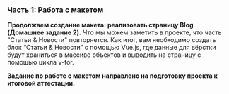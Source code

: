 ### Часть 1: Работа с макетом

**Продолжаем создание макета: реализовать страницу Blog (Домашнее задание 2).**
Что мы можем заметить в проекте, что часть "Статьи & Новости" повторяется. Как итог, вам необходимо создать блок “Статьи & Новости” с помощью Vue.js, где данные для вёрстки будут храниться в массиве объектов и выводить на страницу с помощью цикла v-for.

**Задание по работе с макетом направлено на подготовку проекта к итоговой аттестации.**
